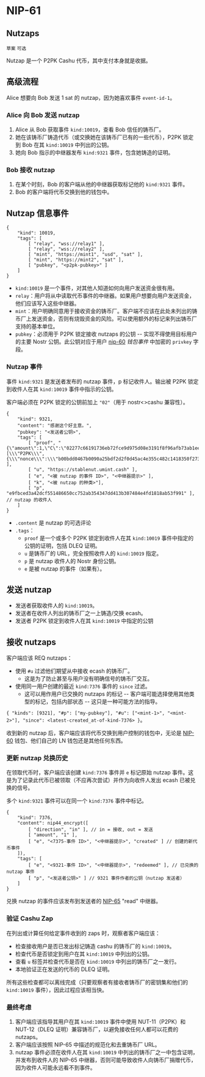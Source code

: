 NIP-61
======

Nutzaps
-------

`草案` `可选`

Nutzap 是一个 P2PK Cashu 代币，其中支付本身就是收据。

## 高级流程
Alice 想要向 Bob 发送 1 sat 的 nutzap，因为她喜欢事件 `event-id-1`。

### Alice 向 Bob 发送 nutzap
1. Alice 从 Bob 获取事件 `kind:10019`，查看 Bob 信任的铸币厂。
2. 她在该铸币厂铸造代币（或交换她在该铸币厂已有的一些代币），P2PK 锁定到 Bob 在其 `kind:10019` 中列出的公钥。
3. 她向 Bob 指示的中继器发布 `kind:9321` 事件，包含她铸造的证明。

### Bob 接收 nutzap
1. 在某个时刻，Bob 的客户端从他的中继器获取标记他的 `kind:9321` 事件。
2. Bob 的客户端将代币交换到他的钱包中。

## Nutzap 信息事件
```jsonc
{
    "kind": 10019,
    "tags": [
        [ "relay", "wss://relay1" ],
        [ "relay", "wss://relay2" ],
        [ "mint", "https://mint1", "usd", "sat" ],
        [ "mint", "https://mint2", "sat" ],
        [ "pubkey", "<p2pk-pubkey>" ]
    ]
}
```

* `kind:10019` 是一个事件，对其他人知道如何向用户发送资金很有用。
* `relay`：用户将从中读取代币事件的中继器。如果用户想要向用户发送资金，他们应该写入这些中继器。
* `mint`：用户明确同意用于接收资金的铸币厂。客户端不应该在此处未列出的铸币厂上发送资金，否则有烧毁资金的风险。可以使用额外的标记来列出铸币厂支持的基本单位。
* `pubkey`：必须用于 P2PK 锁定接收 nutzaps 的公钥 -- 实现不得使用目标用户的主要 Nostr 公钥。此公钥对应于用户 [nip-60](60.md) _钱包事件_ 中加密的 `privkey` 字段。

### Nutzap 事件
事件 `kind:9321` 是发送者发布的 nutzap 事件，p 标记收件人。输出被 P2PK 锁定到收件人在其 `kind:10019` 事件中指示的公钥。

客户端必须在 P2PK 锁定的公钥前加上 `"02"`（用于 nostr<>cashu 兼容性）。

```jsonc
{
    "kind": 9321,
    "content": "感谢这个好主意。",
    "pubkey": "<发送者公钥>",
    "tags": [
        [ "proof", "{\"amount\":1,\"C\":\"02277c66191736eb72fce9d975d08e3191f8f96afb73ab1eec37e4465683066d3f\",\"id\":\"000a93d6f8a1d2c4\",\"secret\":\"[\\\"P2PK\\\",{\\\"nonce\\\":\\\"b00bdd0467b0090a25bdf2d2f0d45ac4e355c482c1418350f273a04fedaaee83\\\",\\\"data\\\":\\\"02eaee8939e3565e48cc62967e2fde9d8e2a4b3ec0081f29eceff5c64ef10ac1ed\\\"}]\"}" ],
        [ "u", "https://stablenut.umint.cash" ],
        [ "e", "<被 nutzap 的事件 ID>", "<中继器提示>" ],
        [ "k", "<被 nutzap 的种类>"],
        [ "p", "e9fbced3a42dcf551486650cc752ab354347dd413b307484e4fd1818ab53f991" ], // nutzap 的收件人
    ]
}
```

* `.content` 是 nutzap 的可选评论
* `.tags`：
  * `proof` 是一个或多个 P2PK 锁定到收件人在其 `kind:10019` 事件中指定的公钥的证明，包括 DLEQ 证明。
  * `u` 是铸币厂的 URL，完全按照收件人的 `kind:10019` 指定。
  * `p` 是 nutzap 收件人的 Nostr 身份公钥。
  * `e` 是被 nutzap 的事件（如果有）。

## 发送 nutzap

* 发送者获取收件人的 `kind:10019`。
* 发送者在收件人列出的铸币厂之一上铸造/交换 ecash。
* 发送者 P2PK 锁定到收件人在其 `kind:10019` 中指定的公钥

## 接收 nutzaps

客户端应该 REQ nutzaps：
* 使用 `#u` 过滤他们期望从中接收 ecash 的铸币厂。
  * 这是为了防止甚至与用户没有明确信号的铸币厂交互。
* 使用同一用户创建的最近 `kind:7376` 事件的 `since` 过滤。
  * 这可以用作用户已交换的 nutzaps 的标记 -- 客户端可能选择使用其他类型的标记，包括内部状态 -- 这只是一种可能方法的指导。

`{ "kinds": [9321], "#p": ["my-pubkey"], "#u": ["<mint-1>", "<mint-2>"], "since": <latest-created_at-of-kind-7376> }`。

收到新的 nutzap 后，客户端应该将代币交换到用户控制的钱包中，无论是 [NIP-60](60.md) 钱包、他们自己的 LN 钱包还是其他任何东西。

### 更新 nutzap 兑换历史
在领取代币时，客户端应该创建 `kind:7376` 事件并 `e` 标记原始 nutzap 事件。这是为了记录此代币已被领取（不应再次尝试）并作为向收件人发出 ecash 已被兑换的信号。

多个 `kind:9321` 事件可以在同一个 `kind:7376` 事件中标记。

```jsonc
{
    "kind": 7376,
    "content": nip44_encrypt([
        [ "direction", "in" ], // in = 接收, out = 发送
        [ "amount", "1" ],
        [ "e", "<7375-事件 ID>", "<中继器提示>", "created" ] // 创建的新代币事件
    ]),
    "tags": [
        [ "e", "<9321-事件 ID>", "<中继器提示>", "redeemed" ], // 已兑换的 nutzap 事件
        [ "p", "<发送者公钥>" ] // 9321 事件作者的公钥（nutzap 发送者）
    ]
}
```

兑换 nutzap 的事件应该发布到发送者的 [NIP-65](65.md) "read" 中继器。

### 验证 Cashu Zap
在列出或计算任何给定事件收到的 zaps 时，观察者客户端应该：

* 检查接收用户是否已发出标记铸造 cashu 的铸币厂的 `kind:10019`。
* 检查代币是否锁定到用户在其 `kind:10019` 中列出的公钥。
* 查看 `u` 标签并检查代币是否在 `kind:10019` 中列出的铸币厂之一发行。
* 本地验证正在发送的代币的 DLEQ 证明。

所有这些检查都可以离线完成（只要观察者有接收者铸币厂的密钥集和他们的 `kind:10019` 事件），因此过程应该相当快。

### 最终考虑
1. 客户端应该指导其用户在其 `kind:10019` 事件中使用 NUT-11（P2PK）和 NUT-12（DLEQ 证明）兼容铸币厂，以避免接收任何人都可以花费的 nutzaps。
2. 客户端应该按照 NIP-65 中描述的规范化和去重铸币厂 URL。
3. nutzap 事件必须在收件人在其 `kind:10019` 中列出的铸币厂之一中包含证明，并发布到收件人的 NIP-65 中继器，否则可能导致收件人向铸币厂捐赠代币，因为收件人可能永远看不到事件。
